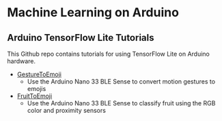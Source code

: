 # Machine Learning on Arduino
## Arduino TensorFlow Lite Tutorials

This Github repo contains tutorials for using TensorFlow Lite on Arduino hardware.

* [GestureToEmoji](GestureToEmoji/)
  * Use the Arduino Nano 33 BLE Sense to convert motion gestures to emojis
* [FruitToEmoji](FruitToEmoji/)
  * Use the Arduino Nano 33 BLE Sense to classify fruit using the RGB color and proximity sensors
